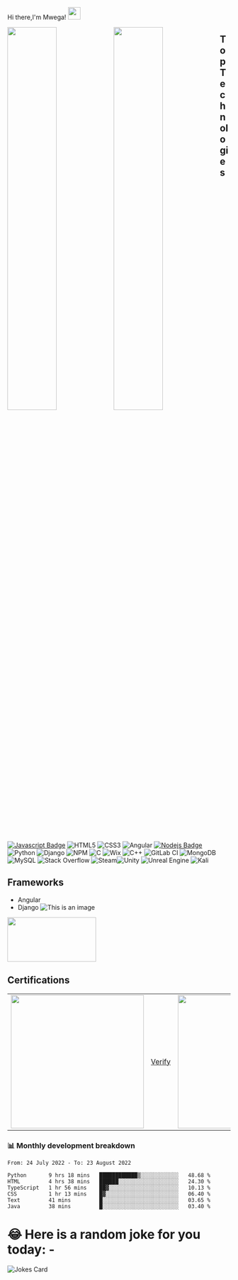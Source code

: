 Hi there,I'm Mwega! <img src="https://github.com/hariketsheth/hariketsheth/blob/main/img/handshake.gif" height="28px" style="margin-bottom: -5px;"  />

<img align="left" width="47%" src="https://github-readme-stats.vercel.app/api?username=CodeDroid999&hide=prs,contribs&count_private=true&theme=blue-green&show_icons=true">

<img align="left" width="47%" src="https://github-readme-stats.vercel.app/api/top-langs/?username=CodeDroid999&layout=compact&langs_count=6">


 ## Top Technologies
[![Javascript Badge](https://img.shields.io/badge/-Javascript-F0DB4F?style=for-the-badge&labelColor=black&logo=javascript&logoColor=F0DB4F)](#)  ![HTML5](https://img.shields.io/badge/html5-%23E34F26.svg?style=for-the-badge&logo=html5&logoColor=white)  ![CSS3](https://img.shields.io/badge/css3-%231572B6.svg?style=for-the-badge&logo=css3&logoColor=white) ![Angular](https://img.shields.io/badge/angular-%23DD0031.svg?style=for-the-badge&logo=angular&logoColor=white)  [![Nodejs Badge](https://img.shields.io/badge/-Nodejs-3C873A?style=for-the-badge&labelColor=black&logo=node.js&logoColor=3C873A)](#) ![Python](https://img.shields.io/badge/python-3670A0?style=for-the-badge&logo=python&logoColor=ffdd54)    ![Django](https://img.shields.io/badge/django-%23092E20.svg?style=for-the-badge&logo=django&logoColor=white) ![NPM](https://img.shields.io/badge/NPM-%23000000.svg?style=for-the-badge&logo=npm&logoColor=white) ![C](https://img.shields.io/badge/c-%2300599C.svg?style=for-the-badge&logo=c&logoColor=white)  ![Wix](https://img.shields.io/badge/wix-000?style=for-the-badge&logo=wix&logoColor=white) ![C++](https://img.shields.io/badge/c++-%2300599C.svg?style=for-the-badge&logo=c%2B%2B&logoColor=white) ![GitLab CI](https://img.shields.io/badge/gitlab%20ci-%23181717.svg?style=for-the-badge&logo=gitlab&logoColor=white) ![MongoDB](https://img.shields.io/badge/MongoDB-%234ea94b.svg?style=for-the-badge&logo=mongodb&logoColor=white)  ![MySQL](https://img.shields.io/badge/mysql-%2300f.svg?style=for-the-badge&logo=mysql&logoColor=white)  ![Stack Overflow](https://img.shields.io/badge/-Stackoverflow-FE7A16?style=for-the-badge&logo=stack-overflow&logoColor=white)  ![Steam](https://img.shields.io/badge/steam-%23000000.svg?style=for-the-badge&logo=steam&logoColor=white)![Unity](https://img.shields.io/badge/unity-%23000000.svg?style=for-the-badge&logo=unity&logoColor=white)  ![Unreal Engine](https://img.shields.io/badge/unrealengine-%23313131.svg?style=for-the-badge&logo=unrealengine&logoColor=white) ![Kali](https://img.shields.io/badge/Kali-268BEE?style=for-the-badge&logo=kalilinux&logoColor=white)


## Frameworks
- Angular
- Django
![This is an image](https://angular.io/assets/images/logos/angular/logo-nav@2x.png)

<img src="https://www.edgica.com/wp-content/files/django-logo-big.jpg" data-canonical-src="https://www.edgica.com/wp-content/files/django-logo-big.jpg" width="200" height="100" />

 <h2>Certifications</h2>  
<table>
  <tbody>
    <tr>
      <td>
        <a href="https://simpli-web.app.link/e/V4hRr4BYVsb">
          <img
            width="300px"
            src="https://img.shields.io/badge/angular-%23DD0031.svg?style=for-the-badge&logo=angular&logoColor=white"
          />
        </a>
      </td>
      <td>
        <a href="https://www.simplilearn.com/skillup-certificate-landing?token=eyJjb3Vyc2VfaWQiOiIxNzE5IiwiY2VydGlmaWNhdGVfdXJsIjoiaHR0cHM6XC9cL2NlcnRpZmljYXRlcy5zaW1wbGljZG4ubmV0XC9zaGFyZVwvdGh1bWJfMzY0ODk1M18xNjU5MDAyMjQ1LnBuZyIsInVzZXJuYW1lIjoiSm9obiBNd2VnYSJ9&utm_source=shared-certificate&utm_medium=lms&utm_campaign=shared-certificate-promotion&referrer=https%3A%2F%2Flms.simplilearn.com%2Fcourses%2F4207%2FAngular-Basics%2Fcertificate%2Fdownload-skillup&%24web_only=true&_branch_match_id=1092667852333827967&_branch_referrer=H4sIAAAAAAAAA8soKSkottLXL87MLcjJ1EssKNDLyczL1k%2FVL0wy8q3KcPQzLEoCAAI9JYolAAAA"
          >Verify</a
        >
      </td>
      <td>
        <a href="https://www.freecodecamp.org/certification/johnmwega/responsive-web-design">
          <img
            src="assets/images/hourOfCode.jpeg"
            width="300px"
          />
        </a>
      </td>
      <td>
        <a href="https://certificates.simplicdn.net/share/3662888_1659456643.pdf"
          >Verify</a
        >
      </td>
    </tr>
  </tbody>
</table>
</details>
</h2>


### 📊 Monthly development breakdown

<!--START_SECTION:waka-->

```text
From: 24 July 2022 - To: 23 August 2022

Python       9 hrs 18 mins   ████████████▒░░░░░░░░░░░░   48.68 %
HTML         4 hrs 38 mins   ██████░░░░░░░░░░░░░░░░░░░   24.30 %
TypeScript   1 hr 56 mins    ██▓░░░░░░░░░░░░░░░░░░░░░░   10.13 %
CSS          1 hr 13 mins    █▓░░░░░░░░░░░░░░░░░░░░░░░   06.40 %
Text         41 mins         █░░░░░░░░░░░░░░░░░░░░░░░░   03.65 %
Java         38 mins         █░░░░░░░░░░░░░░░░░░░░░░░░   03.40 %
```

<!--END_SECTION:waka-->



# 😂 Here is a random joke for you today: -

![Jokes Card](https://readme-jokes.vercel.app/api)




